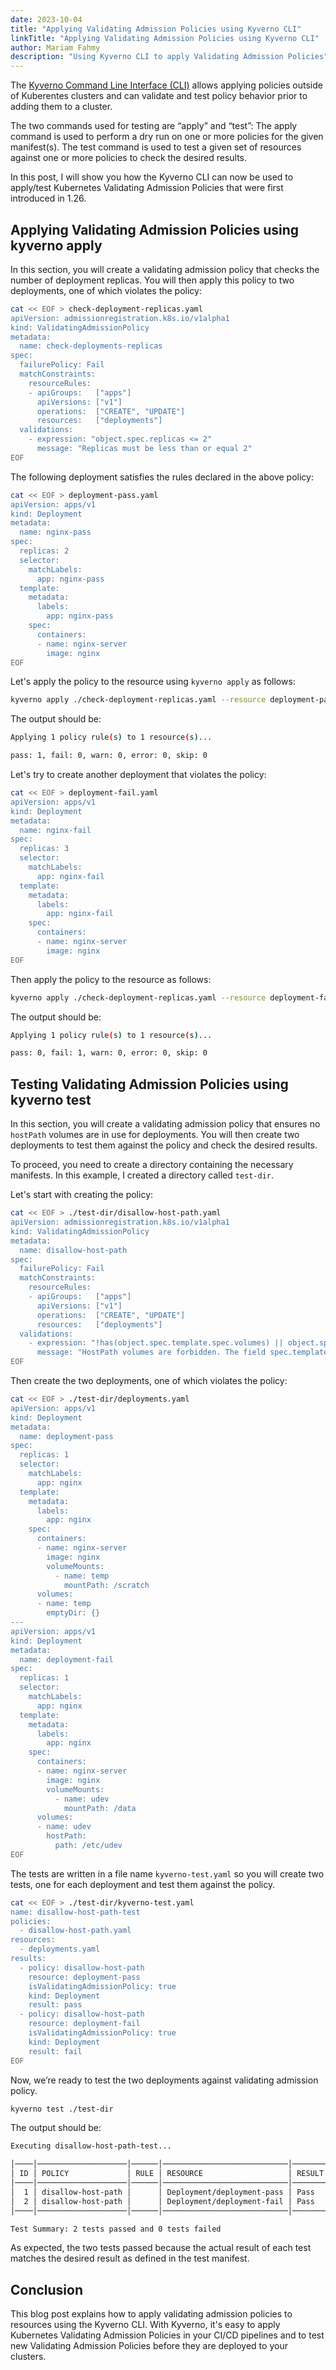 ```yaml
---
date: 2023-10-04
title: "Applying Validating Admission Policies using Kyverno CLI"
linkTitle: "Applying Validating Admission Policies using Kyverno CLI"
author: Mariam Fahmy
description: "Using Kyverno CLI to apply Validating Admission Policies"
---
```

The [Kyverno Command Line Interface (CLI)](/docs/kyverno-cli/) allows applying policies outside of Kuberentes clusters and can validate and test policy behavior prior to adding them to a cluster.

The two commands used for testing are “apply” and “test”:
The apply command is used to perform a dry run on one or more policies for the given manifest(s).
The test command is used to test a given set of resources against one or more policies to check the desired results.

In this post, I will show you how the Kyverno CLI can now be used to apply/test Kubernetes Validating Admission Policies that were first introduced in 1.26.

## Applying Validating Admission Policies using kyverno apply

In this section, you will create a validating admission policy that checks the number of deployment replicas. You will then apply this policy to two deployments, one of which violates the policy:

```sh
cat << EOF > check-deployment-replicas.yaml
apiVersion: admissionregistration.k8s.io/v1alpha1
kind: ValidatingAdmissionPolicy
metadata:
  name: check-deployments-replicas
spec:
  failurePolicy: Fail
  matchConstraints:
    resourceRules:
    - apiGroups:   ["apps"]
      apiVersions: ["v1"]
      operations:  ["CREATE", "UPDATE"]
      resources:   ["deployments"]
  validations:
    - expression: "object.spec.replicas <= 2"
      message: "Replicas must be less than or equal 2"
EOF
```

The following deployment satisfies the rules declared in the above policy:
```sh
cat << EOF > deployment-pass.yaml
apiVersion: apps/v1
kind: Deployment
metadata:
  name: nginx-pass
spec:
  replicas: 2
  selector:
    matchLabels:
      app: nginx-pass
  template:
    metadata:
      labels:
        app: nginx-pass
    spec:
      containers:
      - name: nginx-server
        image: nginx
EOF
```

Let's apply the policy to the resource using `kyverno apply` as follows:
```sh
kyverno apply ./check-deployment-replicas.yaml --resource deployment-pass.yaml
```

The output should be:
```sh
Applying 1 policy rule(s) to 1 resource(s)...

pass: 1, fail: 0, warn: 0, error: 0, skip: 0 
```

Let's try to create another deployment that violates the policy:
```sh
cat << EOF > deployment-fail.yaml
apiVersion: apps/v1
kind: Deployment
metadata:
  name: nginx-fail
spec:
  replicas: 3
  selector:
    matchLabels:
      app: nginx-fail
  template:
    metadata:
      labels:
        app: nginx-fail
    spec:
      containers:
      - name: nginx-server
        image: nginx
EOF
```

Then apply the policy to the resource as follows:
```sh
kyverno apply ./check-deployment-replicas.yaml --resource deployment-fail.yaml 
```

The output should be:
```sh
Applying 1 policy rule(s) to 1 resource(s)...

pass: 0, fail: 1, warn: 0, error: 0, skip: 0
```

## Testing Validating Admission Policies using kyverno test

In this section, you will create a validating admission policy that ensures no `hostPath` volumes are in use for deployments. You will then create two deployments to test them against the policy and check the desired results. 

To proceed, you need to create a directory containing the necessary manifests. In this example, I created a directory called `test-dir`.

Let's start with creating the policy:
```sh
cat << EOF > ./test-dir/disallow-host-path.yaml
apiVersion: admissionregistration.k8s.io/v1alpha1
kind: ValidatingAdmissionPolicy
metadata:
  name: disallow-host-path
spec:
  failurePolicy: Fail
  matchConstraints:
    resourceRules:
    - apiGroups:   ["apps"]
      apiVersions: ["v1"]
      operations:  ["CREATE", "UPDATE"]
      resources:   ["deployments"]
  validations:
    - expression: "!has(object.spec.template.spec.volumes) || object.spec.template.spec.volumes.all(volume, !has(volume.hostPath))"
      message: "HostPath volumes are forbidden. The field spec.template.spec.volumes[*].hostPath must be unset."
EOF
```

Then create the two deployments, one of which violates the policy:
```sh
cat << EOF > ./test-dir/deployments.yaml
apiVersion: apps/v1
kind: Deployment
metadata:
  name: deployment-pass
spec:
  replicas: 1
  selector:
    matchLabels:
      app: nginx
  template:
    metadata:
      labels:
        app: nginx
    spec:
      containers:
      - name: nginx-server
        image: nginx
        volumeMounts:
          - name: temp
            mountPath: /scratch
      volumes:
      - name: temp
        emptyDir: {}
---
apiVersion: apps/v1
kind: Deployment
metadata:
  name: deployment-fail
spec:
  replicas: 1
  selector:
    matchLabels:
      app: nginx
  template:
    metadata:
      labels:
        app: nginx
    spec:
      containers:
      - name: nginx-server
        image: nginx
        volumeMounts:
          - name: udev
            mountPath: /data
      volumes:
      - name: udev
        hostPath:
          path: /etc/udev
EOF
```

The tests are written in a file name `kyverno-test.yaml` so you will create two tests, one for each deployment and test them against the policy.
```sh
cat << EOF > ./test-dir/kyverno-test.yaml
name: disallow-host-path-test
policies:
  - disallow-host-path.yaml
resources:
  - deployments.yaml
results:
  - policy: disallow-host-path
    resource: deployment-pass
    isValidatingAdmissionPolicy: true
    kind: Deployment
    result: pass
  - policy: disallow-host-path
    resource: deployment-fail
    isValidatingAdmissionPolicy: true
    kind: Deployment
    result: fail
EOF
```
Now, we’re ready to test the two deployments against validating admission policy.
```sh
kyverno test ./test-dir
```

The output should be:
```sh
Executing disallow-host-path-test...

│────│────────────────────│──────│────────────────────────────│────────│────────│
│ ID │ POLICY             │ RULE │ RESOURCE                   │ RESULT │ REASON │
│────│────────────────────│──────│────────────────────────────│────────│────────│
│  1 │ disallow-host-path │      │ Deployment/deployment-pass │ Pass   │ Ok     │
│  2 │ disallow-host-path │      │ Deployment/deployment-fail │ Pass   │ Ok     │
│────│────────────────────│──────│────────────────────────────│────────│────────│

Test Summary: 2 tests passed and 0 tests failed
```
As expected, the two tests passed because the actual result of each test matches the desired result as defined in the test manifest.

## Conclusion

This blog post explains how to apply validating admission policies to resources using the Kyverno CLI. With Kyverno, it's easy to apply Kubernetes Validating Admission Policies in your CI/CD pipelines and to test new Validating Admission Policies before they are deployed to your clusters.
